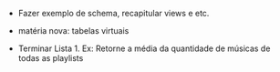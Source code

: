 * Fazer exemplo de schema, recapitular views e etc.

* matéria nova: tabelas virtuais

* Terminar Lista 1. Ex: Retorne a média da quantidade de músicas de todas as playlists

&nbsp;
